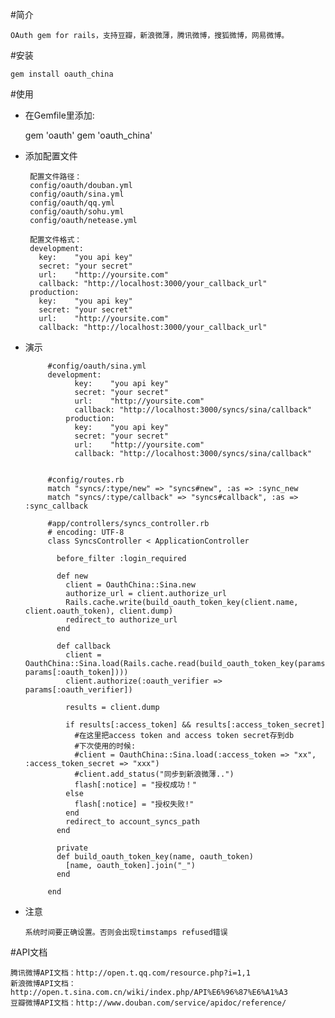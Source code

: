 #简介

    OAuth gem for rails，支持豆瓣，新浪微薄，腾讯微博，搜狐微博，网易微博。

#安装

    gem install oauth_china

#使用

* 在Gemfile里添加:

    gem 'oauth'
    gem 'oauth_china'

*  添加配置文件

        配置文件路径：
        config/oauth/douban.yml
        config/oauth/sina.yml
        config/oauth/qq.yml
        config/oauth/sohu.yml
        config/oauth/netease.yml

        配置文件格式：
        development:
          key:    "you api key"
          secret: "your secret"
          url:    "http://yoursite.com"
          callback: "http://localhost:3000/your_callback_url"
        production:
          key:    "you api key"
          secret: "your secret"
          url:    "http://yoursite.com"
          callback: "http://localhost:3000/your_callback_url"

*  演示

            #config/oauth/sina.yml
            development:
                  key:    "you api key"
                  secret: "your secret"
                  url:    "http://yoursite.com"
                  callback: "http://localhost:3000/syncs/sina/callback"
                production:
                  key:    "you api key"
                  secret: "your secret"
                  url:    "http://yoursite.com"
                  callback: "http://localhost:3000/syncs/sina/callback"


            #config/routes.rb
            match "syncs/:type/new" => "syncs#new", :as => :sync_new
            match "syncs/:type/callback" => "syncs#callback", :as => :sync_callback

            #app/controllers/syncs_controller.rb
            # encoding: UTF-8
            class SyncsController < ApplicationController

              before_filter :login_required

              def new
                client = OauthChina::Sina.new
                authorize_url = client.authorize_url
                Rails.cache.write(build_oauth_token_key(client.name, client.oauth_token), client.dump)
                redirect_to authorize_url
              end

              def callback
                client = OauthChina::Sina.load(Rails.cache.read(build_oauth_token_key(params[:type], params[:oauth_token])))
                client.authorize(:oauth_verifier => params[:oauth_verifier])

                results = client.dump

                if results[:access_token] && results[:access_token_secret]
                  #在这里把access token and access token secret存到db
                  #下次使用的时候:
                  #client = OauthChina::Sina.load(:access_token => "xx", :access_token_secret => "xxx")
                  #client.add_status("同步到新浪微薄..")
                  flash[:notice] = "授权成功！"
                else
                  flash[:notice] = "授权失败!"
                end
                redirect_to account_syncs_path
              end

              private
              def build_oauth_token_key(name, oauth_token)
                [name, oauth_token].join("_")
              end

            end

*  注意

       系统时间要正确设置。否则会出现timstamps refused错误

#API文档

    腾讯微博API文档：http://open.t.qq.com/resource.php?i=1,1
    新浪微博API文档：http://open.t.sina.com.cn/wiki/index.php/API%E6%96%87%E6%A1%A3
    豆瓣微博API文档：http://www.douban.com/service/apidoc/reference/